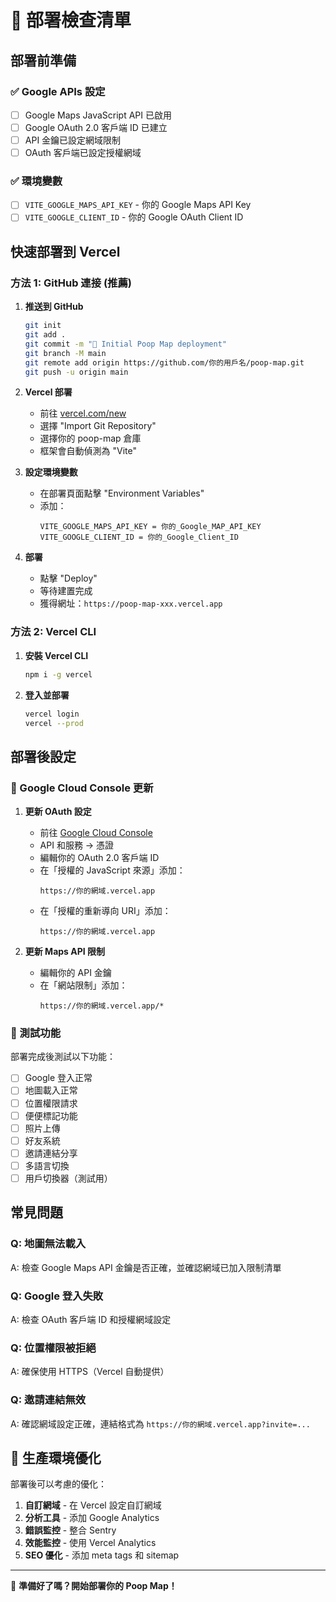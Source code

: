 # 🚀 部署檢查清單

## 部署前準備

### ✅ Google APIs 設定
- [ ] Google Maps JavaScript API 已啟用
- [ ] Google OAuth 2.0 客戶端 ID 已建立
- [ ] API 金鑰已設定網域限制
- [ ] OAuth 客戶端已設定授權網域

### ✅ 環境變數
- [ ] `VITE_GOOGLE_MAPS_API_KEY` - 你的 Google Maps API Key
- [ ] `VITE_GOOGLE_CLIENT_ID` - 你的 Google OAuth Client ID

## 快速部署到 Vercel

### 方法 1: GitHub 連接 (推薦)

1. **推送到 GitHub**
   ```bash
   git init
   git add .
   git commit -m "🎉 Initial Poop Map deployment"
   git branch -M main
   git remote add origin https://github.com/你的用戶名/poop-map.git
   git push -u origin main
   ```

2. **Vercel 部署**
   - 前往 [vercel.com/new](https://vercel.com/new)
   - 選擇 "Import Git Repository"
   - 選擇你的 poop-map 倉庫
   - 框架會自動偵測為 "Vite"

3. **設定環境變數**
   - 在部署頁面點擊 "Environment Variables"
   - 添加：
     ```
     VITE_GOOGLE_MAPS_API_KEY = 你的_Google_MAP_API_KEY
     VITE_GOOGLE_CLIENT_ID = 你的_Google_Client_ID
     ```

4. **部署**
   - 點擊 "Deploy"
   - 等待建置完成
   - 獲得網址：`https://poop-map-xxx.vercel.app`

### 方法 2: Vercel CLI

1. **安裝 Vercel CLI**
   ```bash
   npm i -g vercel
   ```

2. **登入並部署**
   ```bash
   vercel login
   vercel --prod
   ```

## 部署後設定

### 🔧 Google Cloud Console 更新

1. **更新 OAuth 設定**
   - 前往 [Google Cloud Console](https://console.cloud.google.com/)
   - API 和服務 → 憑證
   - 編輯你的 OAuth 2.0 客戶端 ID
   - 在「授權的 JavaScript 來源」添加：
     ```
     https://你的網域.vercel.app
     ```
   - 在「授權的重新導向 URI」添加：
     ```
     https://你的網域.vercel.app
     ```

2. **更新 Maps API 限制**
   - 編輯你的 API 金鑰
   - 在「網站限制」添加：
     ```
     https://你的網域.vercel.app/*
     ```

### 🧪 測試功能

部署完成後測試以下功能：

- [ ] Google 登入正常
- [ ] 地圖載入正常
- [ ] 位置權限請求
- [ ] 便便標記功能
- [ ] 照片上傳
- [ ] 好友系統
- [ ] 邀請連結分享
- [ ] 多語言切換
- [ ] 用戶切換器（測試用）

## 常見問題

### Q: 地圖無法載入
A: 檢查 Google Maps API 金鑰是否正確，並確認網域已加入限制清單

### Q: Google 登入失敗
A: 檢查 OAuth 客戶端 ID 和授權網域設定

### Q: 位置權限被拒絕
A: 確保使用 HTTPS（Vercel 自動提供）

### Q: 邀請連結無效
A: 確認網域設定正確，連結格式為 `https://你的網域.vercel.app?invite=...`

## 🎯 生產環境優化

部署後可以考慮的優化：

1. **自訂網域** - 在 Vercel 設定自訂網域
2. **分析工具** - 添加 Google Analytics
3. **錯誤監控** - 整合 Sentry
4. **效能監控** - 使用 Vercel Analytics
5. **SEO 優化** - 添加 meta tags 和 sitemap

---

🎉 **準備好了嗎？開始部署你的 Poop Map！**

